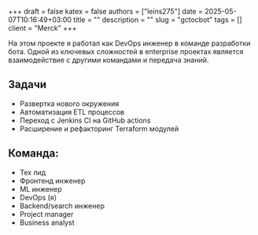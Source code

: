 +++ 
draft = false
katex = false
authors = ["leins275"]
date = 2025-05-07T10:16:49+03:00
title = ""
description = ""
slug = "gctocbot"
tags = []
client = "Merck"
+++

На этом проекте я работал как DevOps инженер в команде разработки бота. Одной из ключевых сложностей
в enterprise проектах является взаимодействие с другими командами и передача знаний. 

## Задачи
- Развертка нового окружения 
- Автоматизация ETL процессов
- Переход с Jenkins CI на GitHub actions
- Расширение и рефакторинг Terraform модулей

## Команда:
- Тех лид
- Фронтенд инженер
- ML инженер
- DevOps (я)
- Backend/search инженер
- Project manager
- Business analyst

